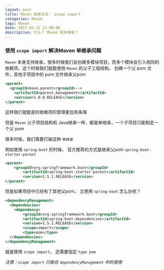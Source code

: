 ```yaml
---
layout: post
title: Maven 继承方式： scope import
categories: Maven
tags: Maven
date: 2017-02-12 21:00:00
description: 什么？ Maven 能多继承？
---
```


### 使用 `scope import` 解决Maven 单继承问题

`Maven` 本身支持继承，很多时候我们会创建多模块项目，而多个模块会引入相同的依赖项，这个时候我们就能使用 `Maven` 的父子工程结构，
创建一个父 pom 文件，其他子项目中的 pom 文件继承父pom

```xml
<parent>
  <groupId>base.parent</groupId>-->
	<artifactId>parent.management</artifactId>
	<version>1.0.0.RELEASE</version>
</parent>
```

这样我们就能是的依赖项的管理更加有条理

但是 `Maven` 父子项目结构和 Java继承一样，都是单继承，一个子项目只能制定一个父 pom

很多时候，我们需要打破这种 `单继承`

例如使用 `spring-boot` 的时候， 官方推荐的方式是继承父pom `spring-boot-starter-parent`

```xml
<parent>
    <groupId>org.springframework.boot</groupId>
		<artifactId>spring-boot-starter-parent</artifactId>
		<version>1.5.1.RELEASE</version>
</parent>
```

但是如果项目中已经有了其他父pom， 又想用 `spring-boot` 怎么办呢？

```xml
<dependencyManagement>
  <dependencies>
    <dependency>
    	<groupId>org.springframework.boot</groupId>
    	<artifactId>spring-boot-dependencies</artifactId>
    	<version>1.5.1.RELEASE</version>
    	<scope>import</scope>
    	<type>pom</type>
  </dependencies>
</dependencyManagement>
```

就是使用 `scope import`， 还需要指定 `type pom`

*注意：`scope import` 只能在 `dependencyManagement` 中的使用*
